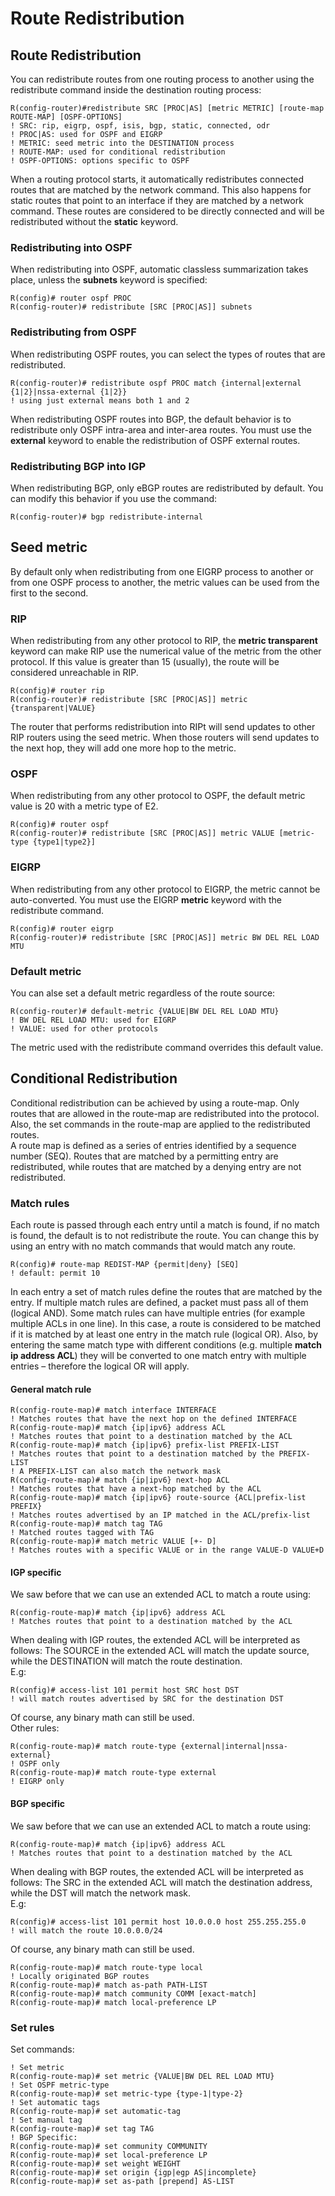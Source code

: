 # Route Redistribution

## Route Redistribution

You can redistribute routes from one routing process to another using the redistribute command inside the destination routing process:

```
R(config-router)#redistribute SRC [PROC|AS] [metric METRIC] [route-map ROUTE-MAP] [OSPF-OPTIONS]
! SRC: rip, eigrp, ospf, isis, bgp, static, connected, odr
! PROC|AS: used for OSPF and EIGRP
! METRIC: seed metric into the DESTINATION process
! ROUTE-MAP: used for conditional redistribution
! OSPF-OPTIONS: options specific to OSPF
```

When a routing protocol starts, it automatically redistributes connected routes that are matched by the network command. This also happens for static routes that point to an interface if they are matched by a network command. These routes are considered to be directly connected and will be redistributed without the **static** keyword.

### Redistributing into OSPF

When redistributing into OSPF, automatic classless summarization takes place, unless the **subnets** keyword is specified:

```
R(config)# router ospf PROC
R(config-router)# redistribute [SRC [PROC|AS]] subnets
```

### Redistributing from OSPF

When redistributing OSPF routes, you can select the types of routes that are redistributed.

```
R(config-router)# redistribute ospf PROC match {internal|external {1|2}|nssa-external {1|2}}
! using just external means both 1 and 2
```

When redistributing OSPF routes into BGP, the default behavior is to redistribute only OSPF intra-area and inter-area routes. You must use the **external** keyword to enable the redistribution of OSPF external routes.

### Redistributing BGP into IGP

When redistributing BGP, only eBGP routes are redistributed by default. You can modify this behavior if you use the command:

```
R(config-router)# bgp redistribute-internal
```

## Seed metric

By default only when redistributing from one EIGRP process to another or from one OSPF process to another, the metric values can be used from the first to the second.

### RIP

When redistributing from any other protocol to RIP, the **metric transparent** keyword can make RIP use the numerical value of the metric from the other protocol. If this value is greater than 15 (usually), the route will be considered unreachable in RIP.

```
R(config)# router rip
R(config-router)# redistribute [SRC [PROC|AS]] metric {transparent|VALUE}
```

The router that performs redistribution into RIPt will send updates to other RIP routers using the seed metric. When those routers will send updates to the next hop, they will add one more hop to the metric.

### OSPF

When redistributing from any other protocol to OSPF, the default metric value is 20 with a metric type of E2.

```
R(config)# router ospf
R(config-router)# redistribute [SRC [PROC|AS]] metric VALUE [metric-type {type1|type2}]
```

### EIGRP

When redistributing from any other protocol to EIGRP, the metric cannot be auto-converted. You must use the EIGRP **metric** keyword with the redistribute command.

```
R(config)# router eigrp
R(config-router)# redistribute [SRC [PROC|AS]] metric BW DEL REL LOAD MTU
```

### Default metric

You can alse set a default metric regardless of the route source:

```
R(config-router)# default-metric {VALUE|BW DEL REL LOAD MTU}
! BW DEL REL LOAD MTU: used for EIGRP
! VALUE: used for other protocols
```

The metric used with the redistribute command overrides this default value.

## Conditional Redistribution

Conditional redistribution can be achieved by using a route-map. Only routes that are allowed in the route-map are redistributed into the protocol. Also, the set commands in the route-map are applied to the redistributed routes.\
A route map is defined as a series of entries identified by a sequence number (SEQ). Routes that are matched by a permitting entry are redistributed, while routes that are matched by a denying entry are not redistributed.

### Match rules

Each route is passed through each entry until a match is found, if no match is found, the default is to not redistribute the route. You can change this by using an entry with no match commands that would match any route.

```
R(config)# route-map REDIST-MAP {permit|deny} [SEQ]
! default: permit 10
```

In each entry a set of match rules define the routes that are matched by the entry. If multiple match rules are defined, a packet must pass all of them (logical AND). Some match rules can have multiple entries (for example multiple ACLs in one line). In this case, a route is considered to be matched if it is matched by at least one entry in the match rule (logical OR). Also, by entering the same match type with different conditions (e.g. multiple **match ip address ACL**) they will be converted to one match entry with multiple entries – therefore the logical OR will apply.

#### **General match rule**

```
R(config-route-map)# match interface INTERFACE
! Matches routes that have the next hop on the defined INTERFACE
R(config-route-map)# match {ip|ipv6} address ACL
! Matches routes that point to a destination matched by the ACL
R(config-route-map)# match {ip|ipv6} prefix-list PREFIX-LIST
! Matches routes that point to a destination matched by the PREFIX-LIST
! A PREFIX-LIST can also match the network mask
R(config-route-map)# match {ip|ipv6} next-hop ACL
! Matches routes that have a next-hop matched by the ACL
R(config-route-map)# match {ip|ipv6} route-source {ACL|prefix-list PREFIX}
! Matches routes advertised by an IP matched in the ACL/prefix-list
R(config-route-map)# match tag TAG
! Matched routes tagged with TAG
R(config-route-map)# match metric VALUE [+- D]
! Matches routes with a specific VALUE or in the range VALUE-D VALUE+D
```

#### **IGP specific**

We saw before that we can use an extended ACL to match a route using:

```
R(config-route-map)# match {ip|ipv6} address ACL
! Matches routes that point to a destination matched by the ACL
```

When dealing with IGP routes, the extended ACL will be interpreted as follows: The SOURCE in the extended ACL will match the update source, while the DESTINATION will match the route destination.\
E.g:

```
R(config)# access-list 101 permit host SRC host DST
! will match routes advertised by SRC for the destination DST
```

Of course, any binary math can still be used.\
Other rules:

```
R(config-route-map)# match route-type {external|internal|nssa-external}
! OSPF only
R(config-route-map)# match route-type external
! EIGRP only
```

#### **BGP specific**

We saw before that we can use an extended ACL to match a route using:

```
R(config-route-map)# match {ip|ipv6} address ACL
! Matches routes that point to a destination matched by the ACL
```

When dealing with BGP routes, the extended ACL will be interpreted as follows: The SRC in the extended ACL will match the destination address, while the DST will match the network mask.\
E.g:

```
R(config)# access-list 101 permit host 10.0.0.0 host 255.255.255.0
! will match the route 10.0.0.0/24
```

Of course, any binary math can still be used.

```
R(config-route-map)# match route-type local
! Locally originated BGP routes
R(config-route-map)# match as-path PATH-LIST
R(config-route-map)# match community COMM [exact-match]
R(config-route-map)# match local-preference LP
```

### Set rules

Set commands:

```
! Set metric
R(config-route-map)# set metric {VALUE|BW DEL REL LOAD MTU}
! Set OSPF metric-type
R(config-route-map)# set metric-type {type-1|type-2}
! Set automatic tags
R(config-route-map)# set automatic-tag
! Set manual tag
R(config-route-map)# set tag TAG
! BGP Specific:
R(config-route-map)# set community COMMUNITY
R(config-route-map)# set local-preference LP
R(config-route-map)# set weight WEIGHT
R(config-route-map)# set origin {igp|egp AS|incomplete}
R(config-route-map)# set as-path [prepend] AS-LIST
```
